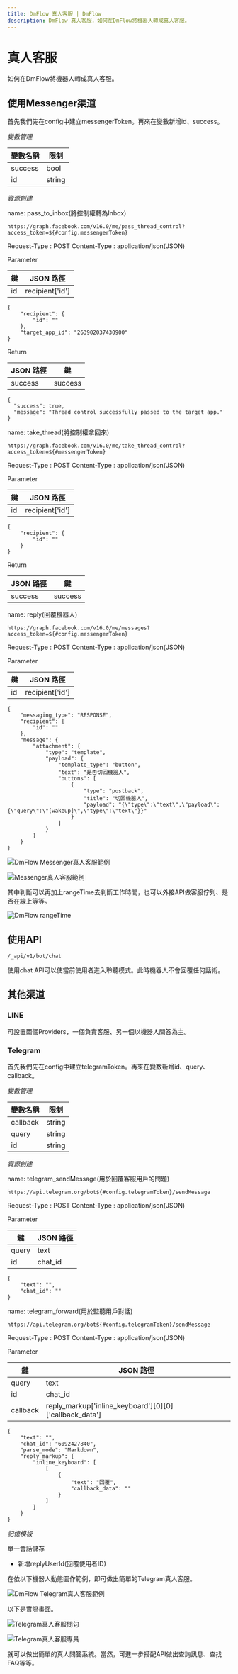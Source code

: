 ```yaml
---
title: DmFlow 真人客服 | DmFlow
description: DmFlow 真人客服，如何在DmFlow將機器人轉成真人客服。
---
```


# 真人客服

如何在DmFlow將機器人轉成真人客服。

## 使用Messenger渠道

首先我們先在config中建立messengerToken。再來在變數新增id、success。

*變數管理*

| 變數名稱 | 限制  |       
|----------|------ |
| success  | bool  |
| id       | string|

*資源創建*

name: pass_to_inbox(將控制權轉為Inbox)

```
https://graph.facebook.com/v16.0/me/pass_thread_control?access_token=${#config.messengerToken}
```
Request-Type : POST
Content-Type : application/json(JSON)

Parameter

| 鍵 |  JSON 路徑      |
|----| --------------  |
| id | recipient['id'] |

```
{
    "recipient": {
        "id": ""
    },
    "target_app_id": "263902037430900"
}
```

Return

| JSON 路徑            |  鍵      |
| ------------------   | ---------|
| success              | success  |

```
{
  "success": true,
  "message": "Thread control successfully passed to the target app."
}
```

name: take_thread(將控制權拿回來)
```
https://graph.facebook.com/v16.0/me/take_thread_control?access_token=${#messengerToken}
```
Request-Type : POST
Content-Type : application/json(JSON)

Parameter

| 鍵 |  JSON 路徑      |
|----| --------------  |
| id | recipient['id'] |

```
{
    "recipient": {
        "id": ""
    }
}
```

Return

| JSON 路徑            |  鍵      |
| ------------------   | ---------|
| success              | success  |

name: reply(回覆機器人)

```
https://graph.facebook.com/v16.0/me/messages?access_token=${#config.messengerToken}
```
Request-Type : POST
Content-Type : application/json(JSON)

Parameter

| 鍵 |  JSON 路徑      |
|----| --------------  |
| id | recipient['id'] |

```
{
    "messaging_type": "RESPONSE",
    "recipient": {
        "id": ""
    },
    "message": {
        "attachment": {
            "type": "template",
            "payload": {
                "template_type": "button",
                "text": "是否切回機器人",
                "buttons": [
                    {
                        "type": "postback",
                        "title": "切回機器人",
                        "payload": "{\"type\":\"text\",\"payload\":{\"query\":\"[wakeup]\",\"type\":\"text\"}}"
                    }
                ]
            }
        }
    }
}
```


![DmFlow Messenger真人客服範例](../../../../../../images/tw/example-human-thread.gif "DmFlow Messenger真人客服範例")

![Messenger真人客服範例](../../../../../../images/tw/example-human-messenger.png "Messenger真人客服範例")

其中判斷可以再加上rangeTime去判斷工作時間，也可以外接API做客服佇列、是否在線上等等。

![DmFlow rangeTime](../../../../../../images/tw/example-date-format.png "DmFlow rangeTime")

## 使用API

```
/_api/v1/bot/chat
```

使用chat API可以使當前使用者進入聆聽模式。此時機器人不會回覆任何話術。

## 其他渠道

### LINE

可設置兩個Providers，一個負責客服、另一個以機器人問答為主。

### Telegram

首先我們先在config中建立telegramToken。再來在變數新增id、query、callback。

*變數管理*

| 變數名稱 | 限制  | 
|----------|------ |
| callback | string|
| query    | string|
| id       | string|

*資源創建*

name: telegram_sendMessage(用於回覆客服用戶的問題)

```
https://api.telegram.org/bot${#config.telegramToken}/sendMessage
```

Request-Type : POST
Content-Type : application/json(JSON)

Parameter

| 鍵    |  JSON 路徑      |
|----   | --------------  |
| query | text            |
| id    | chat_id         |

```
{
    "text": "",
    "chat_id": ""
}
```

name: telegram_forward(用於監聽用戶對話)

```
https://api.telegram.org/bot${#config.telegramToken}/sendMessage
```

Request-Type : POST
Content-Type : application/json(JSON)

Parameter

| 鍵      |  JSON 路徑                                             |
|----     |  --------------                                        |
| query   | text                                                   |
| id      | chat_id                                                |
| callback| reply_markup['inline_keyboard'][0][0]['callback_data'] |

```
{
    "text": "",
    "chat_id": "6092427840",
    "parse_mode": "Markdown",
    "reply_markup": {
        "inline_keyboard": [
            [
                {
                    "text": "回覆",
                    "callback_data": ""
                }
            ]
        ]
    }
}
```

*記憶模板*

單一會話儲存

- 新增replyUserId(回覆使用者ID)

在依以下機器人動態圖作範例，即可做出簡單的Telegram真人客服。

![DmFlow Telegram真人客服範例](../../../../../../images/tw/example-telegram-human.gif "DmFlow Telegram真人客服範例")

以下是實際畫面。

![Telegram真人客服問句](../../../../../../images/tw/example-telegram-human-user.jpg "Telegram真人客服問句")

![Telegram真人客服專員](../../../../../../images/tw/example-telegram-human-agent.jpg "Telegram真人客服專員")

就可以做出簡單的真人問答系統。當然，可進一步搭配API做出查詢訊息、查找FAQ等等。

